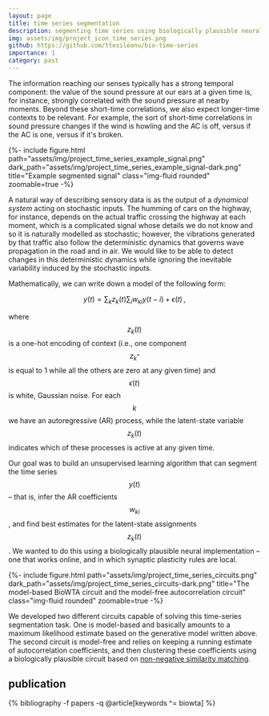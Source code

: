 ```yaml
---
layout: page
title: time series segmentation
description: segmenting time series using biologically plausible neural circuits
img: assets/img/project_icon_time_series.png
github: https://github.com/ttesileanu/bio-time-series
importance: 1
category: past
---
```


The information reaching our senses typically has a strong temporal component: the value
of the sound pressure at our ears at a given time is, for instance, strongly correlated
with the sound pressure at nearby moments. Beyond these short-time correlations, we also
expect longer-time contexts to be relevant. For example, the sort of short-time
correlations in sound pressure changes if the wind is howling and the AC is off, versus
if the AC is one, versus if it's broken.

<div class="row justify-content-sm-center">
    <div class="col-sm-10 mt-3 mt-md-0">
        {%- include figure.html path="assets/img/project_time_series_example_signal.png" dark_path="assets/img/project_time_series_example_signal-dark.png" title="Example segmented signal" class="img-fluid rounded" zoomable=true -%}
    </div>
</div>

A natural way of describing sensory data is as the output of a *dynamical system* acting
on stochastic inputs. The humming of cars on the highway, for instance, depends on the
actual traffic crossing the highway at each moment, which is a complicated signal whose
details we do not know and so it is naturally modelled as stochastic; however, the
vibrations generated by that traffic also follow the deterministic dynamics that governs
wave propagation in the road and in air. We would like to be able to detect changes in
this deterministic dynamics while ignoring the inevitable variability induced by the
stochastic inputs.

Mathematically, we can write down a model of the following form:

$$ y(t) = \sum_k z_k(t) \sum_i w_{ki} y(t - i) + \epsilon(t) \,, $$

where $$z_k(t)$$ is a one-hot encoding of context (i.e., one component $$z_{k^*}$$ is
equal to 1 while all the others are zero at any given time) and $$\epsilon(t)$$ is
white, Gaussian noise. For each $$k$$ we have an autoregressive (AR) process, while the
latent-state variable $$z_k(t)$$ indicates which of these processes is active at any
given time.

Our goal was to build an unsupervised learning algorithm that can segment the time
series $$y(t)$$ – that is, infer the AR coefficients $$w_{ki}$$, and find best estimates
for the latent-state assignments $$z_k(t)$$. We wanted to do this using a biologically
plausible neural implementation – one that works online, and in which synaptic
plasticity rules are local.

<div class="row justify-content-sm-center">
    <div class="col-sm-8 mt-3 mt-md-0">
        {%- include figure.html path="assets/img/project_time_series_circuits.png" dark_path="assets/img/project_time_series_circuits-dark.png" title="The model-based BioWTA circuit and the model-free autocorrelation circuit" class="img-fluid rounded" zoomable=true -%}
    </div>
</div>

We developed two different circuits capable of solving this time-series segmentation
task. One is model-based and basically amounts to a maximum likelihood estimate based on
the generative model written above. The second circuit is model-free and relies on
keeping a running estimate of autocorrelation coefficients, and then clustering these
coefficients using a biologically plausible circuit based on [non-negative similarity
matching](https://ieeexplore.ieee.org/abstract/document/7094519).

<div class="publications">
    <h2>publication</h2>
    {% bibliography -f papers -q @article[keywords ^= biowta] %}
</div>
